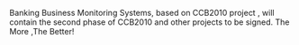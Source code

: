Banking Business Monitoring Systems, based on CCB2010 project , will contain the second phase of CCB2010 and other projects to be signed. The More ,The Better!